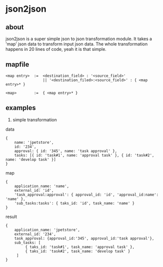 # json2json

## about
json2json is a super simple json to json transformation module.  It takes a 'map' json data to transform input json data. The whole transformation happens in 20 lines of code,  yeah it is that simple.

## mapfile 

```
<map entry>  :=  <destination_field> : '<source_field>' 
                 || '<destination_filed>:<source_field>' : { <map entry>* }

<map>        :=  { <map entry>* }

```

## examples

1. simple transformation

data
```
{
    name: 'jpetstore',
    id: '234',
    approval: { id: '345', name: 'task approval' },
    tasks: [{ id: 'task#1', name: 'approval task' }, { id: 'task#2', name: 'develop task' }]
}
```
map
```
{
    application_name: 'name',
    external_id: 'id',
    'task_approval:approval': { approval_id: 'id', 'approval_id:name': 'name' },
    'sub_tasks:tasks': { taks_id: 'id', task_name: 'name' }
}
```
result
```
{ 
    application_name: 'jpetstore', 
    external_id: '234',
    task_approval: {approval_id:'345', approval_id:'task approval'},
    sub_tasks: [ 
         { taks_id: 'task#1', task_name: 'approval task' }, 
         { taks_id: 'task#2', task_name: 'develop task' } 
     ]
}
```
